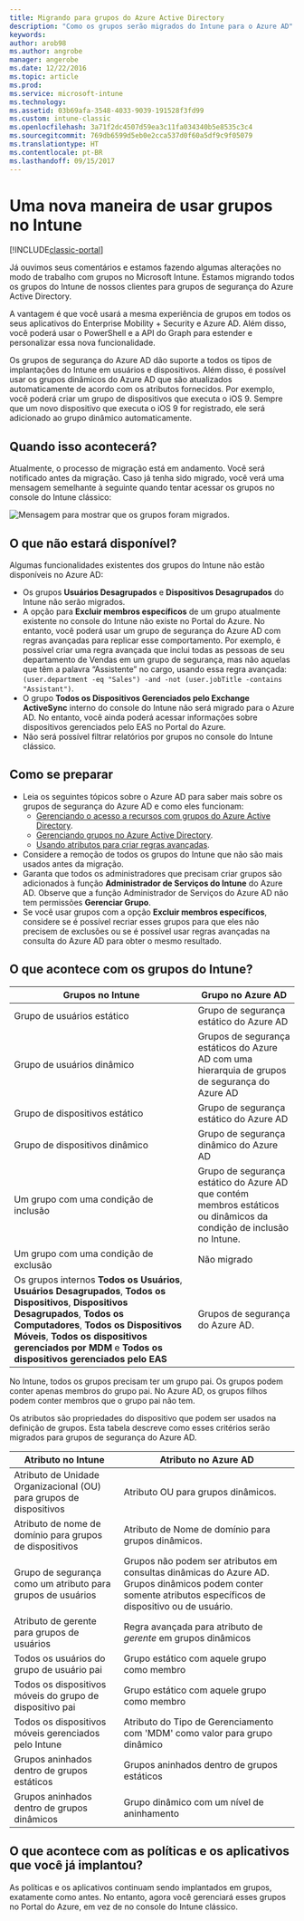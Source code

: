 ```yaml
---
title: Migrando para grupos do Azure Active Directory
description: "Como os grupos serão migrados do Intune para o Azure AD"
keywords: 
author: arob98
ms.author: angrobe
manager: angerobe
ms.date: 12/22/2016
ms.topic: article
ms.prod: 
ms.service: microsoft-intune
ms.technology: 
ms.assetid: 03b69afa-3548-4033-9039-191528f3fd99
ms.custom: intune-classic
ms.openlocfilehash: 3a71f2dc4507d59ea3c11fa034340b5e8535c3c4
ms.sourcegitcommit: 769db6599d5eb0e2cca537d0f60a5df9c9f05079
ms.translationtype: HT
ms.contentlocale: pt-BR
ms.lasthandoff: 09/15/2017
---
```

# <a name="a-new-way-of-using-groups-in-intune"></a>Uma nova maneira de usar grupos no Intune

[!INCLUDE[classic-portal](../includes/classic-portal.md)]

Já ouvimos seus comentários e estamos fazendo algumas alterações no modo de trabalho com grupos no Microsoft Intune.
Estamos migrando todos os grupos do Intune de nossos clientes para grupos de segurança do Azure Active Directory.

A vantagem é que você usará a mesma experiência de grupos em todos os seus aplicativos do Enterprise Mobility + Security e Azure AD. Além disso, você poderá usar o PowerShell e a API do Graph para estender e personalizar essa nova funcionalidade.

Os grupos de segurança do Azure AD dão suporte a todos os tipos de implantações do Intune em usuários e dispositivos. Além disso, é possível usar os grupos dinâmicos do Azure AD que são atualizados automaticamente de acordo com os atributos fornecidos. Por exemplo, você poderá criar um grupo de dispositivos que executa o iOS 9. Sempre que um novo dispositivo que executa o iOS 9 for registrado, ele será adicionado ao grupo dinâmico automaticamente.

## <a name="when-is-this-happening"></a>Quando isso acontecerá?

Atualmente, o processo de migração está em andamento. Você será notificado antes da migração.
Caso já tenha sido migrado, você verá uma mensagem semelhante à seguinte quando tentar acessar os grupos no console do Intune clássico:

![Mensagem para mostrar que os grupos foram migrados.](http://i.imgur.com/72KRaXj.png)

## <a name="what-wont-be-available"></a>O que não estará disponível?

Algumas funcionalidades existentes dos grupos do Intune não estão disponíveis no Azure AD:

- Os grupos **Usuários Desagrupados** e **Dispositivos Desagrupados** do Intune não serão migrados.
- A opção para **Excluir membros específicos** de um grupo atualmente existente no console do Intune não existe no Portal do Azure. No entanto, você poderá usar um grupo de segurança do Azure AD com regras avançadas para replicar esse comportamento. Por exemplo, é possível criar uma regra avançada que inclui todas as pessoas de seu departamento de Vendas em um grupo de segurança, mas não aquelas que têm a palavra “Assistente” no cargo, usando essa regra avançada: `(user.department -eq "Sales") -and -not (user.jobTitle -contains "Assistant")`.
- O grupo **Todos os Dispositivos Gerenciados pelo Exchange ActiveSync** interno do console do Intune não será migrado para o Azure AD. No entanto, você ainda poderá acessar informações sobre dispositivos gerenciados pelo EAS no Portal do Azure.
- Não será possível filtrar relatórios por grupos no console do Intune clássico.
<!--- - Custom group targeting of notification rules will not be available. ROB I took this out as I couldn't replicate the behavior. --->

## <a name="how-to-get-ready"></a>Como se preparar

- Leia os seguintes tópicos sobre o Azure AD para saber mais sobre os grupos de segurança do Azure AD e como eles funcionam:
    -  [Gerenciando o acesso a recursos com grupos do Azure Active Directory](https://azure.microsoft.com/documentation/articles/active-directory-manage-groups/).
    -  [Gerenciando grupos no Azure Active Directory](https://azure.microsoft.com/documentation/articles/active-directory-accessmanagement-manage-groups/).
    -  [Usando atributos para criar regras avançadas](https://azure.microsoft.com/documentation/articles/active-directory-accessmanagement-groups-with-advanced-rules/).
- Considere a remoção de todos os grupos do Intune que não são mais usados antes da migração.
-  Garanta que todos os administradores que precisam criar grupos são adicionados à função **Administrador de Serviços do Intune** do Azure AD. Observe que a função Administrador de Serviços do Azure AD não tem permissões **Gerenciar Grupo**.
-  Se você usar grupos com a opção **Excluir membros específicos**, considere se é possível recriar esses grupos para que eles não precisem de exclusões ou se é possível usar regras avançadas na consulta do Azure AD para obter o mesmo resultado.


## <a name="what-happens-to-intune-groups"></a>O que acontece com os grupos do Intune?

| Grupos no Intune|Grupo no Azure AD|
|-----------------------------------------------------------------------|-------------------------------------------------------------|
|Grupo de usuários estático|Grupo de segurança estático do Azure AD|
|Grupo de usuários dinâmico|Grupos de segurança estáticos do Azure AD com uma hierarquia de grupos de segurança do Azure AD|
|Grupo de dispositivos estático|Grupo de segurança estático do Azure AD|
|Grupo de dispositivos dinâmico|Grupo de segurança dinâmico do Azure AD|
|Um grupo com uma condição de inclusão|Grupo de segurança estático do Azure AD que contém membros estáticos ou dinâmicos da condição de inclusão no Intune.|
|Um grupo com uma condição de exclusão|Não migrado|
|Os grupos internos **Todos os Usuários**, **Usuários Desagrupados**, **Todos os Dispositivos**, **Dispositivos Desagrupados**, **Todos os Computadores**, **Todos os Dispositivos Móveis**, **Todos os dispositivos gerenciados por MDM** e **Todos os dispositivos gerenciados pelo EAS**|Grupos de segurança do Azure AD.|

No Intune, todos os grupos precisam ter um grupo pai. Os grupos podem conter apenas membros do grupo pai. No Azure AD, os grupos filhos podem conter membros que o grupo pai não tem.

Os atributos são propriedades do dispositivo que podem ser usados na definição de grupos. Esta tabela descreve como esses critérios serão migrados para grupos de segurança do Azure AD.

| Atributo no Intune|Atributo no Azure AD|
|-----------------------------------------------------------------------|-------------------------------------------------------------|
|Atributo de Unidade Organizacional (OU) para grupos de dispositivos|Atributo OU para grupos dinâmicos.|
|Atributo de nome de domínio para grupos de dispositivos|Atributo de Nome de domínio para grupos dinâmicos.|
|Grupo de segurança como um atributo para grupos de usuários|Grupos não podem ser atributos em consultas dinâmicas do Azure AD. Grupos dinâmicos podem conter somente atributos específicos de dispositivo ou de usuário.|
|Atributo de gerente para grupos de usuários|Regra avançada para atributo de *gerente* em grupos dinâmicos|
|Todos os usuários do grupo de usuário pai|Grupo estático com aquele grupo como membro|
|Todos os dispositivos móveis do grupo de dispositivo pai|Grupo estático com aquele grupo como membro|
|Todos os dispositivos móveis gerenciados pelo Intune|Atributo do Tipo de Gerenciamento com 'MDM' como valor para grupo dinâmico|
|Grupos aninhados dentro de grupos estáticos |Grupos aninhados dentro de grupos estáticos|
|Grupos aninhados dentro de grupos dinâmicos|Grupo dinâmico com um nível de aninhamento|

## <a name="what-happens-to-policies-and-apps-youve-already-deployed"></a>O que acontece com as políticas e os aplicativos que você já implantou?

As políticas e os aplicativos continuam sendo implantados em grupos, exatamente como antes. No entanto, agora você gerenciará esses grupos no Portal do Azure, em vez de no console do Intune clássico.
 

